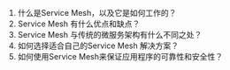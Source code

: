 

1. 什么是Service Mesh，以及它是如何工作的？ 
2. Service Mesh 有什么优点和缺点？ 
3. Service Mesh 与传统的微服务架构有什么不同之处？ 
4. 如何选择适合自己的Service Mesh 解决方案？ 
5. 如何使用Service Mesh来保证应用程序的可靠性和安全性？
